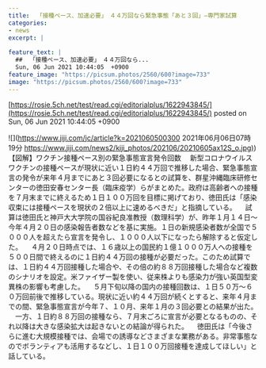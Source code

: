 ```yaml
---
title:  「接種ペース、加速必要」　４４万回なら緊急事態「あと３回」—専門家試算  
categories:
- news
excerpt: |
  
feature_text: |
  ##  「接種ペース、加速必要」　４４万回なら...
  Sun, 06 Jun 2021 10:44:05  +0900
feature_image: "https://picsum.photos/2560/600?image=733"
image: "https://picsum.photos/2560/600?image=733"
---
```


[https://rosie.5ch.net/test/read.cgi/editorialplus/1622943845/](https://rosie.5ch.net/test/read.cgi/editorialplus/1622943845/)
posted on Sun, 06 Jun 2021 10:44:05  +0900

<!--more-->

![](https://www.jiji.com/jc/article?k=2021060500300 2021年06月06日07時19分 [https://www.jiji.com/news2/kiji_photos/202106/20210605ax12S_o.jpg)](https://www.jiji.com/news2/kiji_photos/202106/20210605ax12S_o.jpg)) 【図解】ワクチン接種ペース別の緊急事態宣言発令回数 　新型コロナウイルスワクチンの接種ペースが現状に近い１日約４４万回で推移した場合、緊急事態宣言の発令が来年４月までにあと３回必要になるとの試算を、群星沖縄臨床研修センターの徳田安春センター長（臨床疫学）らがまとめた。政府は高齢者への接種を７月末までに終えるため１日１００万回を目標に掲げており、徳田氏は「感染収束には接種ペースを現状の２倍以上に速めるべきだ」と指摘している。 　試算は徳田氏と神戸大大学院の国谷紀良准教授（数理科学）が、昨年１月１４日〜今年４月２０日の感染報告者数などを基に実施。１日の新規感染者数が全国で５０００人を超えたら宣言を発令し、１０００人以下になったら解除すると仮定した。 　４月２０日時点では、１６歳以上の国民約１億１０００万人への接種を５００日間で終えるのに１日約４４万回の接種が必要だった。このため試算では、１日約４４万回接種した場合や、その倍の約８８万回接種した場合など複数のシナリオを設定。米ファイザー製を使い、従来株よりも感染力が強い英国型変異株の影響も考慮した。 　５月下旬以降の国内の接種回数は、１日５０万〜６０万回前後で推移している。現状に近い約４４万回が続くとすると、来年４月までの間、緊急事態宣言が今年７、１０月、来年１月の３回必要との結果が出た。 　一方、１日約８８万回の接種なら、７月末ごろに宣言が必要となるものの、それ以降は大きな感染拡大は起きないとの結論が得られた。 　徳田氏は「今後さらに進む大規模接種では、会場での誘導などさまざまな業務がある。非常事態なのでボランティアも活用するなどし、１日１００万回接種を達成してほしい」と話している。
